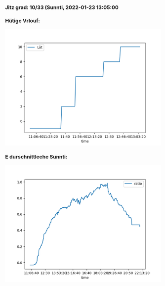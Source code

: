 ### Jitz grad: 10/33 (Sunnti, 2022-01-23 13:05:00

### Hütige Vrlouf:
![Graph](Today.png)

### E durschnittleche Sunnti:
![Graph](Sunnti.png)